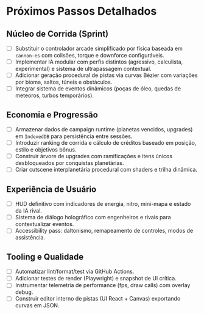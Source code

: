 # Próximos Passos Detalhados

## Núcleo de Corrida (Sprint)

- [ ] Substituir o controlador arcade simplificado por física baseada em `cannon-es` com colisões, torque e downforce configuráveis.
- [ ] Implementar IA modular com perfis distintos (agressivo, calculista, experimental) e sistema de ultrapassagem contextual.
- [ ] Adicionar geração procedural de pistas via curvas Bézier com variações por bioma, saltos, túneis e obstáculos.
- [ ] Integrar sistema de eventos dinâmicos (poças de óleo, quedas de meteoros, turbos temporários).

## Economia e Progressão

- [ ] Armazenar dados de campaign runtime (planetas vencidos, upgrades) em `IndexedDB` para persistência entre sessões.
- [ ] Introduzir ranking de corrida e cálculo de créditos baseado em posição, estilo e objetivos bônus.
- [ ] Construir árvore de upgrades com ramificações e itens únicos desbloqueados por conquistas planetárias.
- [ ] Criar cutscene interplanetária procedural com shaders e trilha dinâmica.

## Experiência de Usuário

- [ ] HUD definitivo com indicadores de energia, nitro, mini-mapa e estado da IA rival.
- [ ] Sistema de diálogo holográfico com engenheiros e rivais para contextualizar eventos.
- [ ] Accessibility pass: daltonismo, remapeamento de controles, modos de assistência.

## Tooling e Qualidade

- [ ] Automatizar lint/format/test via GitHub Actions.
- [ ] Adicionar testes de render (Playwright) e snapshot de UI crítica.
- [ ] Instrumentar telemetria de performance (fps, draw calls) com overlay debug.
- [ ] Construir editor interno de pistas (UI React + Canvas) exportando curvas em JSON.

